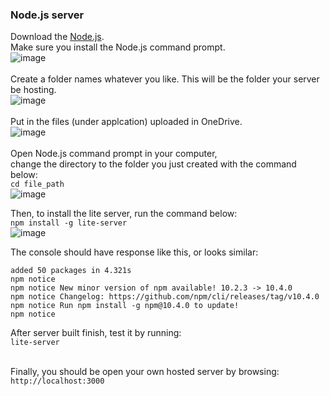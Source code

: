 ### Node.js server
Download the [Node.js](https://nodejs.org/en/download). <br/>
Make sure you install the Node.js command prompt.<br/>
![image](https://github.com/user-attachments/assets/f7071e6d-0a2c-4cdd-a625-e0f2b124ea17)<br/><br/>
Create a folder names whatever you like. This will be the folder your server be hosting.<br/>
![image](https://github.com/user-attachments/assets/deed9cd5-17b8-44d3-a9cb-f80e5e8b7f4a)<br/><br/>
Put in the files (under applcation) uploaded in OneDrive.<br/>
![image](https://github.com/user-attachments/assets/a4e2e93c-3add-43e0-9079-6d4085eaf906)<br/><br/>
Open Node.js command prompt in your computer,<br/>
change the directory to the folder you just created with the command below:<br/>
`cd file_path`<br/>
![image](https://github.com/user-attachments/assets/15a35832-8489-4b35-b857-3f7de65421f4)<br/>

Then, to install the lite server, run the command below:<br/>
`npm install -g lite-server`<br/>
![image](https://github.com/user-attachments/assets/8d70d3dd-72ea-4d2c-9c29-6667d7ab9b1d)<br/>

The console should have response like this, or looks similar:<br/>

    added 50 packages in 4.321s 
    npm notice
    npm notice New minor version of npm available! 10.2.3 -> 10.4.0
    npm notice Changelog: https://github.com/npm/cli/releases/tag/v10.4.0
    npm notice Run npm install -g npm@10.4.0 to update!
    npm notice
After server built finish, test it by running:<br/>
`lite-server`<br/><br/>

Finally, you should be open your own hosted server by browsing:<br/>
`http://localhost:3000`
